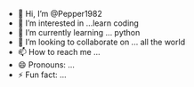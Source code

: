 - 👋 Hi, I’m @Pepper1982
- 👀 I’m interested in ...learn coding
- 🌱 I’m currently learning ... python
- 💞️ I’m looking to collaborate on ... all the world
- 📫 How to reach me ...
- 😄 Pronouns: ...
- ⚡ Fun fact: ...

<!---
Pepper1982/Pepper1982 is a ✨ special ✨ repository because its `README.md` (this file) appears on your GitHub profile.
You can click the Preview link to take a look at your changes.
--->
